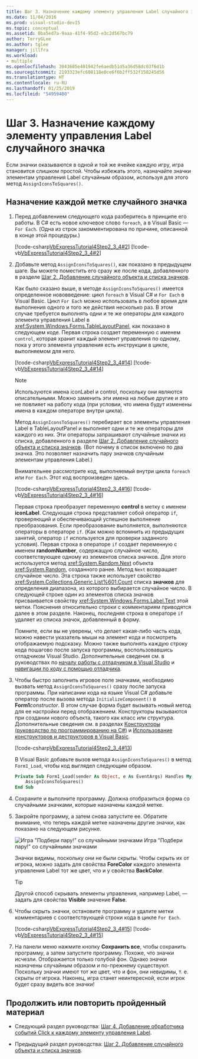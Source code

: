 ```yaml
---
title: Шаг 3. Назначение каждому элементу управления Label случайного значка
ms.date: 11/04/2016
ms.prod: visual-studio-dev15
ms.topic: conceptual
ms.assetid: 0ba5ed7a-9aaa-41f4-95d2-e3c2d567bc79
author: TerryGLee
ms.author: tglee
manager: jillfra
ms.workload:
- multiple
ms.openlocfilehash: 3043605e401942fe6aedb51d5a36d58dc03f6d1b
ms.sourcegitcommit: 2193323efc608118e0ce6f6b2ff532f158245d56
ms.translationtype: HT
ms.contentlocale: ru-RU
ms.lasthandoff: 01/25/2019
ms.locfileid: "54959480"
---
```

# <a name="step-3-assign-a-random-icon-to-each-label"></a>Шаг 3. Назначение каждому элементу управления Label случайного значка
Если значки оказываются в одной и той же ячейке каждую игру, игра становится слишком простой. Чтобы избежать этого, назначайте значки элементам управления Label случайным образом, используя для этого метод `AssignIconsToSquares()`.

## <a name="to-assign-a-random-icon-to-each-label"></a>Назначение каждой метке случайного значка

1.  Перед добавлением следующего кода разберитесь в принципе его работы. В C# есть новое ключевое слово `foreach`, а в Visual Basic — `For Each`. (Одна из строк закомментирована по причине, описанной в конце этой процедуры.)

     [!code-csharp[VbExpressTutorial4Step2_3_4#2](../ide/codesnippet/CSharp/step-3-assign-a-random-icon-to-each-label_1.cs)]
     [!code-vb[VbExpressTutorial4Step2_3_4#2](../ide/codesnippet/VisualBasic/step-3-assign-a-random-icon-to-each-label_1.vb)]

2.  Добавьте метод `AssignIconsToSquares()`, как показано в предыдущем шаге. Вы можете поместить его сразу же после кода, добавленного в разделе [Шаг 2. Добавление случайного объекта и списка значков](../ide/step-2-add-a-random-object-and-a-list-of-icons.md).

     Как было сказано выше, в методе `AssignIconsToSquares()` имеется определенное нововведение: цикл `foreach` в Visual C# и `For Each` в Visual Basic. Цикл `For Each` можно использовать в любое время для выполнения одного и того же действия несколько раз. В этом случае требуется выполнять одни и те же операторы для каждого элемента управления Label в <xref:System.Windows.Forms.TableLayoutPanel>, как показано в следующем коде. Первая строка создает переменную с именем `control`, которая хранит каждый элемент управления по одному, пока у этого элемента управления есть инструкции в цикле, выполняемом для него.

     [!code-csharp[VbExpressTutorial4Step2_3_4#14](../ide/codesnippet/CSharp/step-3-assign-a-random-icon-to-each-label_2.cs)]
     [!code-vb[VbExpressTutorial4Step2_3_4#14](../ide/codesnippet/VisualBasic/step-3-assign-a-random-icon-to-each-label_2.vb)]

    > [!NOTE]
    >  Используются имена iconLabel и control, поскольку они являются описательными. Можно заменить эти имена на любые другие и это не повлияет на работу кода (при условии, что имена будут изменены имена в каждом операторе внутри цикла).

     Метод `AssignIconsToSquares()` перебирает все элементы управления Label в TableLayoutPanel и выполняет одни и те же операторы для каждого из них. Эти операторы запрашивают случайные значки из списка, добавленного в разделе [Шаг 2. Добавление случайного объекта и списка значков](../ide/step-2-add-a-random-object-and-a-list-of-icons.md). (Вот почему в список включено по два значка. Это позволяет назначить пару значков случайным элементам управления Label.)

     Внимательнее рассмотрите код, выполняемый внутри цикла `foreach` или `For Each`. Этот код воспроизведен здесь.

     [!code-csharp[VbExpressTutorial4Step2_3_4#16](../ide/codesnippet/CSharp/step-3-assign-a-random-icon-to-each-label_3.cs)]
     [!code-vb[VbExpressTutorial4Step2_3_4#16](../ide/codesnippet/VisualBasic/step-3-assign-a-random-icon-to-each-label_3.vb)]

     Первая строка преобразует переменную **control** в метку с именем **iconLabel**. Следующая строка представляет собой оператор `if`, проверяющий и обеспечивающий успешное выполнение преобразования. Если преобразование выполняется, выполняются операторы в операторе `if`. (Как можно вспомнить из предыдущих занятий, оператор `if` используется для проверки заданного условия). Первая строка в операторе `if` создает переменную с именем **randomNumber**, содержащую случайное число, соответствующее одному из элементов списка значков. Для этого используется метод <xref:System.Random.Next> объекта <xref:System.Random>, созданного ранее. Метод `Next` возвращает случайное число. Эта строка также использует свойство <xref:System.Collections.Generic.List%601.Count> списка **значков** для определения диапазона, из которого выбирается случайное число. В следующей строке один из элементов списка значков присваивается свойству <xref:System.Windows.Forms.Label.Text> этой метки. Пояснения относительно строки с комментариям приводятся далее в этом разделе. Наконец, последняя строка в операторе `if` удаляет из списка значок, добавленный в форму.

     Помните, если вы не уверены, что делает какая-либо часть кода, можно навести указатель мыши на элемент кода и посмотреть отображаемую подсказку. Можно также выполнять каждую строку кода пошагово после запуска программы, воспользовавшись отладчиком Visual Studio. Дополнительные сведения см. в руководствах по [началу работы с отладчиком в Visual Studio](https://msdn.microsoft.com/vstudio/ee672313.aspx) и [навигации по коду с помощью отладчика](../debugger/navigating-through-code-with-the-debugger.md).

3.  Чтобы быстро заполнить игровое поле значками, необходимо вызвать метод `AssignIconsToSquares()` сразу после запуска программы. При написании кода на языке Visual C# добавьте оператор после вызова метода `InitializeComponent()` в **Form1**_constructor_. В этом случае форма будет вызывать новый метод для ее настройки перед отображением. Конструкторы вызываются при создании нового объекта, такого как класс или структура. Дополнительные сведения см. в разделах [Конструкторы (руководство по программированию на C#)](/dotnet/csharp/programming-guide/classes-and-structs/constructors) и [Использование конструкторов и деструкторов в Visual Basic](/previous-versions/visualstudio/visual-studio-2008/2z08e49e\(v\=vs.90\)).

     [!code-csharp[VbExpressTutorial4Step2_3_4#13](../ide/codesnippet/CSharp/step-3-assign-a-random-icon-to-each-label_4.cs)]

     В Visual Basic добавьте вызов метода `AssignIconsToSquares()` в метод `Form1_Load`, чтобы код выглядел следующим образом.

    ```vb
    Private Sub Form1_Load(sender As Object, e As EventArgs) Handles MyBase.Load
        AssignIconsToSquares()
    End Sub
    ```

4.  Сохраните и выполните программу. Должна отобразиться форма со случайными значками, которые назначены каждой метке.

5.  Закройте программу, а затем снова запустите ее. Обратите внимание, что теперь каждой метке назначены другие значки, как показано на следующем рисунке.

     ![Игра "Подбери пару!" со случайными значками](../ide/media/express_tut4step3.png) Игра "Подбери пару!" со случайными значками

     Значки видимы, поскольку они не были скрыты. Чтобы скрыть их от игрока, можно задать для свойства **ForeColor** каждого элемента управления Label тот же цвет, что и у свойства **BackColor**.

    > [!TIP]
    >  Другой способ скрывать элементы управления, например Label, — задать для свойства **Visible** значение **False**.

6.  Чтобы скрыть значки, остановите программу и удалите метки комментариев с соответствующей строки кода в цикле `For Each`.

     [!code-csharp[VbExpressTutorial4Step2_3_4#15](../ide/codesnippet/CSharp/step-3-assign-a-random-icon-to-each-label_5.cs)]
     [!code-vb[VbExpressTutorial4Step2_3_4#15](../ide/codesnippet/VisualBasic/step-3-assign-a-random-icon-to-each-label_5.vb)]

7.  На панели меню нажмите кнопку **Сохранить все**, чтобы сохранить программу, а затем запустите программу. Похоже, что значки исчезли. Отображается только голубой фон. Однако значки назначены случайным образом и по-прежнему существуют. Поскольку значки имеют тот же цвет, что и фон, они невидимы, т. е. скрыты от игрока. Наконец, игра станет неинтересной, если игрок будет сразу видеть все значки!

## <a name="to-continue-or-review"></a>Продолжить или повторить пройденный материал

-   Следующий раздел руководства: [Шаг 4. Добавление обработчика событий Click к каждому элементу управления Label](../ide/step-4-add-a-click-event-handler-to-each-label.md).

-   Предыдущий раздел руководства: [Шаг 2. Добавление случайного объекта и списка значков](../ide/step-2-add-a-random-object-and-a-list-of-icons.md).
